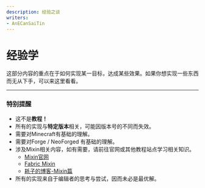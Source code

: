```yaml
---
description: 经验之谈
writers:
- AnECanSaiTin
---
```


# 经验学

这部分内容的重点在于如何实现某一目标，达成某些效果。如果你想实现一些东西而无从下手，可以来这里看看。

---

### 特别提醒
- 这不是**教程！**
- 所有的实现与**特定版本**相关，可能因版本号的不同而失效。
- 需要对Minecraft有基础的理解。
- 需要对Forge / NeoForged 有基础的理解。
- 涉及Mixin相关内容，如有需要，请前往官网或其他教程站点学习相关知识。
    - [Mixin官网](https://github.com/SpongePowered/Mixin/wiki)
    - [Fabric Mixin](https://fabricmc.net/wiki/zh_cn:tutorial:mixin_introduction)
    - [耗子的博客-Mixin篇](https://mouse0w0.github.io/categories/Mixin/)
- 所有的实现来自于编辑者的思考与尝试，因而未必是最优解。
